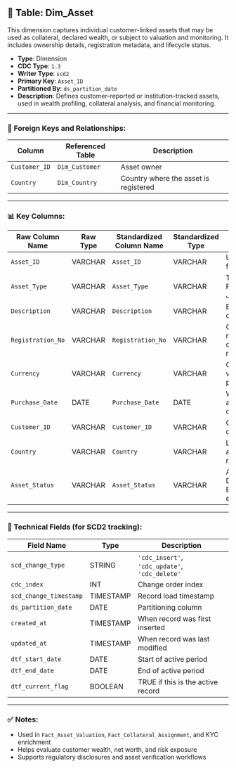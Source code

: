 ## 📜 Table: Dim_Asset

This dimension captures individual customer-linked assets that may be used as collateral, declared wealth, or subject to valuation and monitoring. It includes ownership details, registration metadata, and lifecycle status.

- **Type**: Dimension  
- **CDC Type**: `1.3`  
- **Writer Type**: `scd2`  
- **Primary Key**: `Asset_ID`  
- **Partitioned By**: `ds_partition_date`  
- **Description**: Defines customer-reported or institution-tracked assets, used in wealth profiling, collateral analysis, and financial monitoring.

---

### 🔗 Foreign Keys and Relationships:

| Column         | Referenced Table       | Description |
|----------------|------------------------|-------------|
| `Customer_ID`  | `Dim_Customer`         | Asset owner                           |
| `Country`      | `Dim_Country`          | Country where the asset is registered |

---

### 📊 Key Columns:

| Raw Column Name     | Raw Type | Standardized Column Name | Standardized Type | Description                                        | PK  | Note                    |
|----------------------|----------|---------------------------|--------------------|----------------------------------------------------|-----|-------------------------|
| `Asset_ID`           | VARCHAR  | `Asset_ID`                | VARCHAR            | Unique identifier for each asset                  | ✅  | Primary key             |
| `Asset_Type`         | VARCHAR  | `Asset_Type`              | VARCHAR            | Type (e.g., Property, Vehicle, Jewelry, Stock)    |     | Used in segmentation    |
| `Description`        | VARCHAR  | `Description`             | VARCHAR            | Brief description of the asset                    |     |                         |
| `Registration_No`    | VARCHAR  | `Registration_No`         | VARCHAR            | Official registration or certificate number       |     | May be sensitive         |
| `Currency`           | VARCHAR  | `Currency`                | VARCHAR            | Currency of valuation or purchase                 |     | Used in valuation logic |
| `Purchase_Date`      | DATE     | `Purchase_Date`           | DATE               | When asset was acquired or declared               |     |                         |
| `Customer_ID`        | VARCHAR  | `Customer_ID`             | VARCHAR            | Customer who owns the asset                       |     | FK to `Dim_Customer`    |
| `Country`            | VARCHAR  | `Country`                 | VARCHAR            | Location where asset is registered/located        |     | FK to `Dim_Country`     |
| `Asset_Status`       | VARCHAR  | `Asset_Status`            | VARCHAR            | ACTIVE, DISPOSED, ENCUMBERED, etc.                |     | Lifecycle status        |

---

### 🧪 Technical Fields (for SCD2 tracking):

| Field Name            | Type       | Description                                   |
|------------------------|------------|-----------------------------------------------|
| `scd_change_type`      | STRING     | `'cdc_insert'`, `'cdc_update'`, `'cdc_delete'`|
| `cdc_index`            | INT        | Change order index                            |
| `scd_change_timestamp` | TIMESTAMP  | Record load timestamp                         |
| `ds_partition_date`    | DATE       | Partitioning column                           |
| `created_at`           | TIMESTAMP  | When record was first inserted                |
| `updated_at`           | TIMESTAMP  | When record was last modified                 |
| `dtf_start_date`       | DATE       | Start of active period                        |
| `dtf_end_date`         | DATE       | End of active period                          |
| `dtf_current_flag`     | BOOLEAN    | TRUE if this is the active record             |

---

### ✅ Notes:
- Used in `Fact_Asset_Valuation`, `Fact_Collateral_Assignment`, and KYC enrichment
- Helps evaluate customer wealth, net worth, and risk exposure
- Supports regulatory disclosures and asset verification workflows
